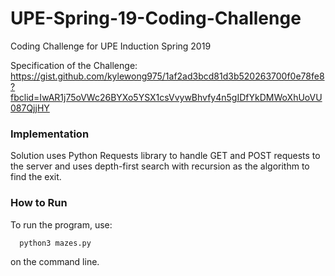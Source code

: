 # UPE-Spring-19-Coding-Challenge
Coding Challenge for UPE Induction Spring 2019

Specification of the Challenge: https://gist.github.com/kylewong975/1af2ad3bcd81d3b520263700f0e78fe8?fbclid=IwAR1j75oVWc26BYXo5YSX1csVvywBhvfy4n5gIDfYkDMWoXhUoVU087QjjHY

### Implementation
Solution uses Python Requests library to handle GET and POST requests to the server and uses depth-first search with recursion as the algorithm to find the exit.

### How to Run
To run the program, use:
```
  python3 mazes.py
```
on the command line.

